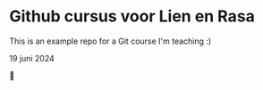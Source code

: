 # Github cursus voor Lien en Rasa
This is an example repo for a Git course I'm teaching :)

19 juni 2024

🥦
